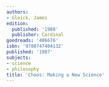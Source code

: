 ```yaml
---
authors:
- Gleick, James
edition:
  published: '1988'
  publisher: Cardinal
goodreads: '486676'
isbn: '9780747404132'
published: '1987'
subjects:
- science
- philosophy
title: 'Chaos: Making a New Science'
---
```


